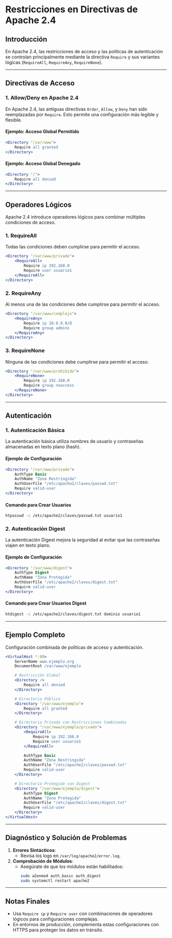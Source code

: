# Restricciones en Directivas de Apache 2.4

## Introducción
En Apache 2.4, las restricciones de acceso y las políticas de autenticación se controlan principalmente mediante la directiva `Require` y sus variantes lógicas (`RequireAll`, `RequireAny`, `RequireNone`).

---

## Directivas de Acceso
### 1. **Allow/Deny en Apache 2.4**
En Apache 2.4, las antiguas directivas `Order`, `Allow`, y `Deny` han sido reemplazadas por `Require`. Esto permite una configuración más legible y flexible.

#### Ejemplo: Acceso Global Permitido
```apache
<Directory "/var/www">
    Require all granted
</Directory>
```

#### Ejemplo: Acceso Global Denegado
```apache
<Directory "/">
    Require all denied
</Directory>
```

---

## Operadores Lógicos
Apache 2.4 introduce operadores lógicos para combinar múltiples condiciones de acceso.

### 1. **RequireAll**
Todas las condiciones deben cumplirse para permitir el acceso.
```apache
<Directory "/var/www/privado">
    <RequireAll>
        Require ip 192.168.0
        Require user usuario1
    </RequireAll>
</Directory>
```

### 2. **RequireAny**
Al menos una de las condiciones debe cumplirse para permitir el acceso.
```apache
<Directory "/var/www/complejo">
    <RequireAny>
        Require ip 10.0.0.0/8
        Require group admins
    </RequireAny>
</Directory>
```

### 3. **RequireNone**
Ninguna de las condiciones debe cumplirse para permitir el acceso.
```apache
<Directory "/var/www/prohibido">
    <RequireNone>
        Require ip 192.168.0
        Require group noaccess
    </RequireNone>
</Directory>
```

---

## Autenticación
### 1. **Autenticación Básica**
La autenticación básica utiliza nombres de usuario y contraseñas almacenadas en texto plano (hash).

#### Ejemplo de Configuración
```apache
<Directory "/var/www/privado">
    AuthType Basic
    AuthName "Zona Restringida"
    AuthUserFile "/etc/apache2/claves/passwd.txt"
    Require valid-user
</Directory>
```

#### Comando para Crear Usuarios
```bash
htpasswd -c /etc/apache2/claves/passwd.txt usuario1
```

### 2. **Autenticación Digest**
La autenticación Digest mejora la seguridad al evitar que las contraseñas viajen en texto plano.

#### Ejemplo de Configuración
```apache
<Directory "/var/www/digest">
    AuthType Digest
    AuthName "Zona Protegida"
    AuthUserFile "/etc/apache2/claves/digest.txt"
    Require valid-user
</Directory>
```

#### Comando para Crear Usuarios Digest
```bash
htdigest -c /etc/apache2/claves/digest.txt dominio usuario1
```

---

## Ejemplo Completo
Configuración combinada de políticas de acceso y autenticación.
```apache
<VirtualHost *:80>
    ServerName www.ejemplo.org
    DocumentRoot /var/www/ejemplo

    # Restricción Global
    <Directory />
        Require all denied
    </Directory>

    # Directorio Público
    <Directory "/var/www/ejemplo">
        Require all granted
    </Directory>

    # Directorio Privado con Restricciones Combinadas
    <Directory "/var/www/ejemplo/privado">
        <RequireAll>
            Require ip 192.168.0
            Require user usuario1
        </RequireAll>

        AuthType Basic
        AuthName "Zona Restringida"
        AuthUserFile "/etc/apache2/claves/passwd.txt"
        Require valid-user
    </Directory>

    # Directorio Protegido con Digest
    <Directory "/var/www/ejemplo/digest">
        AuthType Digest
        AuthName "Zona Protegida"
        AuthUserFile "/etc/apache2/claves/digest.txt"
        Require valid-user
    </Directory>
</VirtualHost>
```

---

## Diagnóstico y Solución de Problemas
1. **Errores Sintácticos**:
   - Revisa los logs en `/var/log/apache2/error.log`.
2. **Comprobación de Módulos**:
   - Asegúrate de que los módulos están habilitados:
     ```bash
     sudo a2enmod auth_basic auth_digest
     sudo systemctl restart apache2
     ```

---

## Notas Finales
- Usa `Require ip` y `Require user` con combinaciones de operadores lógicos para configuraciones complejas.
- En entornos de producción, complementa estas configuraciones con HTTPS para proteger los datos en tránsito.

